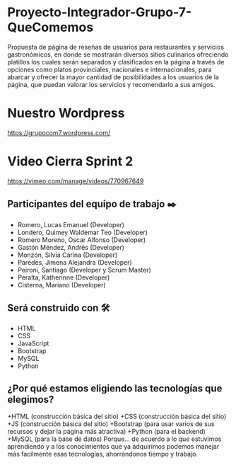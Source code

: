 # Proyecto-Integrador-Grupo-7-QueComemos
Propuesta de página de reseñas de usuarios para restaurantes y servicios gastronómicos, en donde se mostrarán diversos sitios culinarios ofreciendo platillos los cuales serán separados y clasificados en la página a través de opciones como platos provinciales, nacionales e internacionales, para abarcar y ofrecer la mayor cantidad de posibilidades a los usuarios de la página, que puedan valorar los servicios y recomendarlo a sus amigos.

# Nuestro Wordpress
https://grupocom7.wordpress.com/

# Video Cierra Sprint 2
https://vimeo.com/manage/videos/770967649

## Participantes del equipo de trabajo ✒️     
* Romero, Lucas Emanuel (Developer)    
* Londero, Quimey Waldemar Teo (Developer)  
* Romero Moreno, Oscar Alfonso (Developer)     
* Gastón Méndez, Andrés (Developer)     
* Monzón, Silvia Carina (Developer)     
* Paredes, Jimena Alejandra (Developer)     
* Peironi, Santiago (Developer y Scrum Master)     
* Peralta, Katherinne (Developer)    
* Cisterna, Mariano (Developer)    

## Será construido con 🛠️
* HTML
* CSS
* JavaScript
* Bootstrap
* MySQL
* Python

## ¿Por qué estamos eligiendo las tecnologías que elegimos?
+HTML (construcción básica del sitio)
+CSS (construcción básica del sitio)
+JS (construcción básica del sitio)
+Bootstrap (para usar varios de sus recursos y dejar la página más atractiva)
+Python (para el backend)
+MySQL (para la base de datos)
Porque… de acuerdo a lo que estuvimos aprendiendo y a los conocimientos que ya adquirimos podemos manejar más facilmente esas tecnologías, ahorrándonos tiempo y trabajo.
